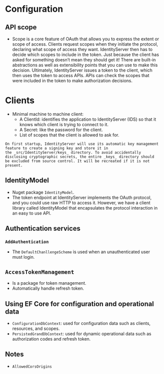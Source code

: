 # Configuration
## API scope
- Scope is a core feature of OAuth that allows you to express the extent or scope of access. Clients request scopes when they initiate the protocol, declaring what scope of access they want. IdentityServer then has to decide which scopes to include in the token. Just because the client has asked for something doesn’t mean they should get it! There are built-in abstractions as well as extensibility points that you can use to make this decision. Ultimately, IdentityServer issues a token to the client, which then uses the token to access APIs. APIs can check the scopes that were included in the token to make authorization decisions.
# Clients
- Minimal machine to machine client:
	- A ClientId: identifies the application to IdentityServer (IDS) so that it knows which client is trying to connect to it.
	- A Secret: like the password for the client.
	- List of scopes that the client is allowed to ask for.
```ad-note
On first startup, IdentityServer will use its automatic key management feature to create a signing key and store it in the _src/IdentityServer/keys_ directory. To avoid accidentally disclosing cryptographic secrets, the entire _keys_ directory should be excluded from source control. It will be recreated if it is not present.
```
## IdentityModel
- Nuget package `IdentityModel`.
- The token endpoint at IdentityServer implements the OAuth protocol, and you could use raw HTTP to access it. However, we have a client library called IdentityModel that encapsulates the protocol interaction in an easy to use API.
## Authentication services
### `AddAuthentication`
- The `DefaultChanllengeScheme` is used when an unauthenticated user must login.
## `AccessTokenManagement`
- Is a package for token management.
- Automatically handle refresh token.
## Using EF Core for configuration and operational data
- `ConfigurationDbContext`: used for configuration data such as clients, resources, and scopes.
- `PersistedGrandDbContext`: used for dynamic operational data such as authorization codes and refresh token.
## Notes
- `AllowedCorsOrigins`